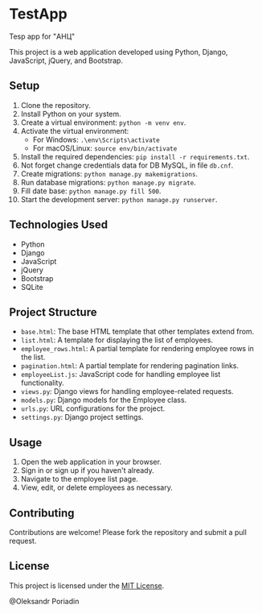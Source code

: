 # TestApp

Tesp app for "АНЦ"

This project is a web application developed using Python, Django, JavaScript, jQuery, and Bootstrap.

## Setup

1. Clone the repository.
2. Install Python on your system.
3. Create a virtual environment: `python -m venv env`.
4. Activate the virtual environment:
    - For Windows: `.\env\Scripts\activate`
    - For macOS/Linux: `source env/bin/activate`
5. Install the required dependencies: `pip install -r requirements.txt`.
6. Not forget change credentials data for DB MySQL, in file `db.cnf`.
7. Create migrations: `python manage.py makemigrations`.
8. Run database migrations: `python manage.py migrate`.
9. Fill date base: `python manage.py fill 500`.
10. Start the development server: `python manage.py runserver`.

## Technologies Used

- Python
- Django
- JavaScript
- jQuery
- Bootstrap
- SQLite

## Project Structure

- `base.html`: The base HTML template that other templates extend from.
- `list.html`: A template for displaying the list of employees.
- `employee_rows.html`: A partial template for rendering employee rows in the list.
- `pagination.html`: A partial template for rendering pagination links.
- `employeeList.js`: JavaScript code for handling employee list functionality.
- `views.py`: Django views for handling employee-related requests.
- `models.py`: Django models for the Employee class.
- `urls.py`: URL configurations for the project.
- `settings.py`: Django project settings.

## Usage

1. Open the web application in your browser.
2. Sign in or sign up if you haven't already.
3. Navigate to the employee list page.
4. View, edit, or delete employees as necessary.

## Contributing

Contributions are welcome! Please fork the repository and submit a pull request.

## License

This project is licensed under the [MIT License](LICENSE).

@Oleksandr Poriadin
